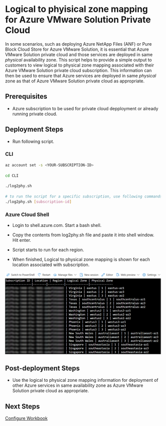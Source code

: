 # Logical to phyisical zone mapping for Azure VMware Solution Private Cloud

In some scenarios, such as deploying Azure NetApp Files (ANF) or Pure Block Cloud Store for Azure VMware Solution, it is essential that Azure VMware Solution private cloud and those services are deployed in same *physical* availability zone. This script helps to provide a simple output to customers to view logical to physical zone mapping associated with their Azure VMware Solution private cloud subscription. This information can then be used to ensure that Azure services are deployed in same *physical* zone as that of Azure VMware Solution private cloud as appropriate.

## Prerequisites

* Azure subscription to be used for private cloud depployment or already running private cloud.

## Deployment Steps

* Run following script.

### CLI

```bash
az account set -s <YOUR-SUBSCRIPTION-ID>

cd CLI

./log2phy.sh

# to run the script for a specific subscription, use following commands
./log2phy.sh [subscription-id]
```

### Azure Cloud Shell

* Login to shell.azure.com. Start a bash shell.

* Copy the contents from log2phy.sh file and paste it into shell window. Hit enter.

* Script starts to run for each region.

* When finished, Logical to physical zone mapping is shown for each location associated with subscription.

![Logical to physical mapping for zones in Axure](log2phyimg.png)

## Post-deployment Steps

* Use the logical to physical zone mapping information for deployment of other Azure services in same availability zone as Azure VMware Solution private cloud as appropriate.

## Next Steps

[Configure Workbook](../AVS-Workbook/readme.md)
